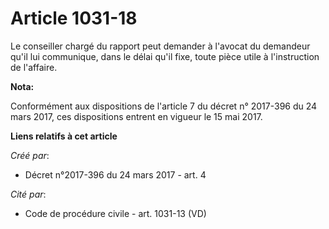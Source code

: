 # Article 1031-18

Le conseiller chargé du rapport peut demander à l'avocat du demandeur qu'il lui communique, dans le délai qu'il fixe, toute
pièce utile à l'instruction de l'affaire.

**Nota:**

Conformément aux dispositions de l'article 7 du décret n° 2017-396 du 24 mars 2017, ces dispositions entrent en vigueur le 15
mai 2017.

**Liens relatifs à cet article**

_Créé par_:

  - Décret n°2017-396 du 24 mars 2017 - art. 4

_Cité par_:

  - Code de procédure civile - art. 1031-13 (VD)

